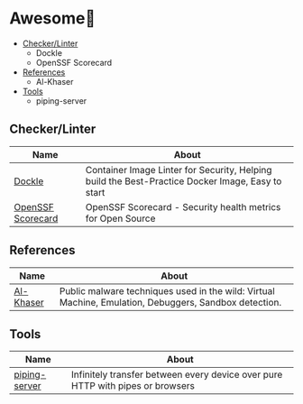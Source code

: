 # Awesome💮

- [Checker/Linter](#checkerlinter)
  - Dockle
  - OpenSSF Scorecard
- [References](#references)
  - Al-Khaser
- [Tools](#tools)
  - piping-server

## Checker/Linter
| Name | About |
|------|-------|
| [Dockle](https://github.com/goodwithtech/dockle) | Container Image Linter for Security, Helping build the Best-Practice Docker Image, Easy to start |
| [OpenSSF Scorecard](https://github.com/ossf/scorecard) | OpenSSF Scorecard - Security health metrics for Open Source |


## References
| Name | About |
|------|-------|
| [Al-Khaser](https://github.com/ayoubfaouzi/al-khaser) | Public malware techniques used in the wild: Virtual Machine, Emulation, Debuggers, Sandbox detection. |


## Tools
| Name | About |
|------|-------|
| [piping-server](https://github.com/nwtgck/piping-server-rust) | Infinitely transfer between every device over pure HTTP with pipes or browsers |
